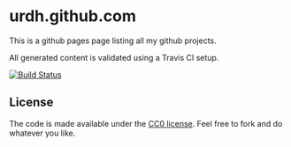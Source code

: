 urdh.github.com
===============

This is a github pages page listing all my github projects.

All generated content is validated using a Travis CI setup.

[![Build Status](https://github.com/urdh/urdh.github.com/workflows/Check%20for%20broken%20links/badge.svg)](https://github.com/urdh/urdh.github.com/actions)

## License

The code is made available under the [CC0 license][cc0]. Feel free to
fork and do whatever you like.

[cc0]: http://creativecommons.org/publicdomain/zero/1.0/
